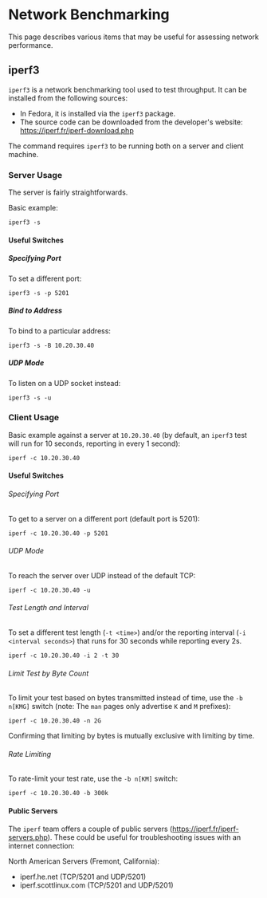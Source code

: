 
# Network Benchmarking

This page describes various items that may be useful for assessing network performance.

## iperf3

`iperf3` is a network benchmarking tool used to test throughput. It can be installed from the following sources:

* In Fedora, it is installed via the `iperf3` package.
* The source code can be downloaded from the developer's website: https://iperf.fr/iperf-download.php

The command requires `iperf3` to be running both on a server and client machine.

### Server Usage

The server is fairly straightforwards.

Basic example:

    iperf3 -s

#### Useful Switches

##### Specifying Port

To set a different port:

    iperf3 -s -p 5201

##### Bind to Address

To bind to a particular address:

    iperf3 -s -B 10.20.30.40

##### UDP Mode

To listen on a UDP socket instead:

    iperf3 -s -u

### Client Usage

Basic example against a server at `10.20.30.40` (by default, an `iperf3` test will run for 10 seconds, reporting in every 1 second):

    iperf -c 10.20.30.40

#### Useful Switches

###### Specifying Port

To get to a server on a different port (default port is 5201):

    iperf -c 10.20.30.40 -p 5201

###### UDP Mode

To reach the server over UDP instead of the default TCP:

    iperf -c 10.20.30.40 -u

###### Test Length and Interval

To set a different test length (`-t <time>`) and/or the reporting interval (`-i <interval seconds>`) that runs for 30 seconds while reporting every 2s.

    iperf -c 10.20.30.40 -i 2 -t 30

###### Limit Test by Byte Count

To limit your test based on bytes transmitted instead of time, use the `-b n[KMG]` switch (note: The `man` pages only advertise `K` and `M` prefixes):

    iperf -c 10.20.30.40 -n 2G

Confirming that limiting by bytes is mutually exclusive with limiting by time.

###### Rate Limiting

To rate-limit your test rate, use the `-b n[KM]` switch:

    iperf -c 10.20.30.40 -b 300k

#### Public Servers

The `iperf` team offers a couple of public servers (https://iperf.fr/iperf-servers.php). These could be useful for troubleshooting issues with an internet connection:

North American Servers (Fremont, California):

* iperf.he.net (TCP/5201 and UDP/5201)
* iperf.scottlinux.com (TCP/5201 and UDP/5201)
